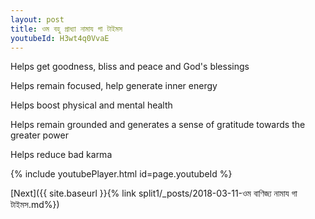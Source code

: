 ```yaml
---
layout: post
title: ওম বহু প্রাধ্যা নামায গা টাইমস
youtubeId: H3wt4q0VvaE
---
```

 
 
Helps get goodness, bliss and peace and God's blessings
 
Helps remain focused, help generate inner energy 
 
Helps boost physical and mental health 
 
Helps remain grounded and generates a sense of gratitude towards the greater power 
 
Helps reduce bad karma
 
 
 
 


{% include youtubePlayer.html id=page.youtubeId %}
 
[Next]({{ site.baseurl }}{% link  split1/_posts/2018-03-11-ওম বাণিজ্য নামায গা টাইমস.md%})
 
